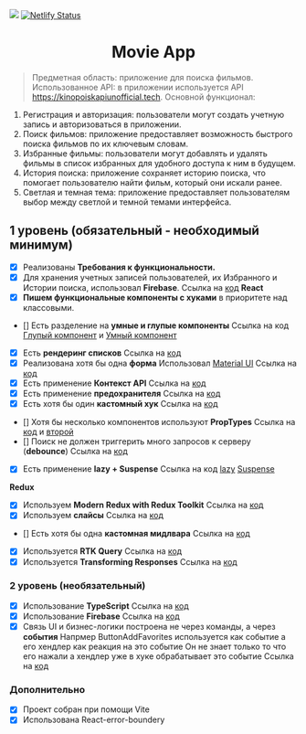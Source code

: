 ![](https://github.com/Valery-Abmetka/kinopoisk-for-aston/actions/workflows/github-actions.yml/badge.svg) [![Netlify Status](https://api.netlify.com/api/v1/badges/5bbd759c-9db9-42e3-8204-bd5f4941254b/deploy-status)](https://main--kinopoisk-for-aston.netlify.app/)

# <h1 align="center">Movie App</h1>

> Предметная область: приложение для поиска фильмов.
> Использованное API: в приложении используется API <https://kinopoiskapiunofficial.tech>.
> Основной функционал:

1. Регистрация и авторизация: пользователи могут создать учетную запись и авторизоваться в приложении.
2. Поиск фильмов: приложение предоставляет возможность быстрого поиска фильмов по их ключевым словам.
3. Избранные фильмы: пользователи могут добавлять и удалять фильмы в список избранных для удобного доступа к ним в будущем.
4. История поиска: приложение сохраняет историю поиска, что помогает пользователю найти фильм, который они искали ранее.
5. Светлая и темная тема: приложение предоставляет пользователям выбор между светлой и темной темами интерфейса.

## **1 уровень (обязательный - необходимый минимум)**

- [x] Реализованы **Требования к функциональности.**
- [x] Для хранения учетных записей пользователей, их Избранного и Истории поиска, использовал **Firebase**. Ссылка на [код](https://github.com/karina-davydenko/movie-app/blob/main/src/app/firebase/firebase.ts)
      **React**
- [x] **Пишем функциональные компоненты c хуками** в приоритете над классовыми.
- [] Есть разделение на **умные и глупые компоненты** Ссылка на код [Глупый компонент]() и [Умный компонент]()
- [x] Есть **рендеринг списков** Ссылка на [код](https://github.com/karina-davydenko/movie-app/blob/main/src/components/ListCards/ListCards.tsx)
- [x] Реализована хотя бы одна **форма** Использовал [Material UI](https://mui.com/) Ссылка на [код](https://github.com/karina-davydenko/movie-app/blob/main/src/pages/SignUpPage/SingUpPage.tsx#L35)
- [x] Есть применение **Контекст API** Ссылка на [код](https://github.com/karina-davydenko/movie-app/blob/main/src/app/context/themeContext.tsx)
- [x] Есть применение **предохранителя** Ссылка на [код](https://github.com/karina-davydenko/movie-app/blob/main/src/App.tsx#L15)
- [x] Есть хотя бы один **кастомный хук** Ссылка на [код](https://github.com/karina-davydenko/movie-app/tree/main/src/shared/hooks)
- [] Хотя бы несколько компонентов используют **PropTypes** Ссылка на [код]() и [второй]()
- [] Поиск не должен триггерить много запросов к серверу (**debounce**) Ссылка на [код]()
- [x] Есть применение **lazy + Suspense** Ссылка на код [lazy](https://github.com/karina-davydenko/movie-app/blob/main/src/app/router/router.tsx#L9) [Suspense](https://github.com/karina-davydenko/movie-app/blob/main/src/main.tsx#L19)

**Redux**

- [x] Используем **Modern Redux with Redux Toolkit** Ссылка на [код](https://github.com/karina-davydenko/movie-app/blob/main/src/app/store/store.ts)
- [x] Используем **слайсы** Ссылка на [код](https://github.com/karina-davydenko/movie-app/blob/main/src/shared/reducers/Firestore/firestoreSlice.ts)
- [] Есть хотя бы одна **кастомная мидлвара** Ссылка на [код]()
- [x] Используется **RTK Query** Ссылка на [код](https://github.com/karina-davydenko/movie-app/blob/main/src/app/store/api/kinopoiskApi.ts)
- [x] Используется **Transforming Responses** Ссылка на [код](https://github.com/karina-davydenko/movie-app/tree/main/src/app/store/api/transformResponses)

### **2 уровень (необязательный)**

- [x] Использование **TypeScript** Ссылка на [код](https://github.com/karina-davydenko/movie-app/blob/main/src/app/store/api/transformResponses/types.ts)
- [x] Использование **Firebase** Ссылка на [код](https://github.com/karina-davydenko/movie-app/blob/main/src/app/firebase/firebase.ts)
- [x] Связь UI и бизнес-логики построена не через команды, а через **события**
      Напрмер ButtonAddFavorites используется как событие а его хендлер как реакция на это событие
      Он не знает только то что его нажали а хендлер уже в хуке обрабатывает это событие
      Ссылка на [код](https://github.com/karina-davydenko/movie-app/blob/main/src/components/Card/Card.tsx#L20)

### **Дополнительно**

- [x] Проект собран при помощи Vite
- [x] Использована React-error-boundery
